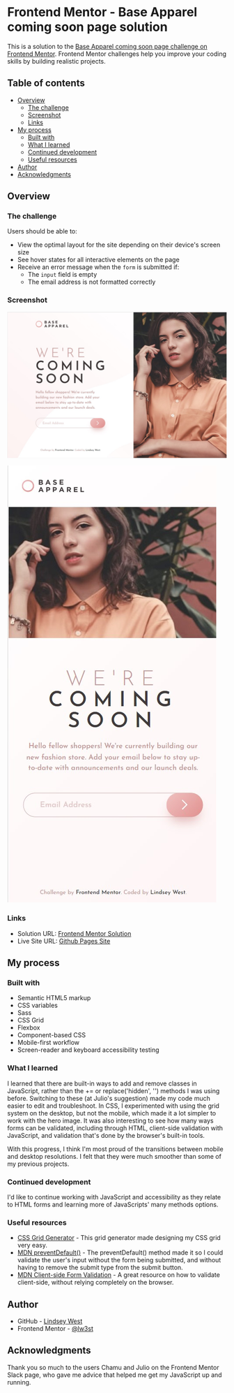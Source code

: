 # Frontend Mentor - Base Apparel coming soon page solution

This is a solution to the [Base Apparel coming soon page challenge on Frontend Mentor](https://www.frontendmentor.io/challenges/base-apparel-coming-soon-page-5d46b47f8db8a7063f9331a0). Frontend Mentor challenges help you improve your coding skills by building realistic projects. 

## Table of contents

- [Overview](#overview)
  - [The challenge](#the-challenge)
  - [Screenshot](#screenshot)
  - [Links](#links)
- [My process](#my-process)
  - [Built with](#built-with)
  - [What I learned](#what-i-learned)
  - [Continued development](#continued-development)
  - [Useful resources](#useful-resources)
- [Author](#author)
- [Acknowledgments](#acknowledgments)

## Overview

### The challenge

Users should be able to:

- View the optimal layout for the site depending on their device's screen size
- See hover states for all interactive elements on the page
- Receive an error message when the `form` is submitted if:
  - The `input` field is empty
  - The email address is not formatted correctly

### Screenshot

![](./images/screenshot-desktop.jpg)

![](./images/screenshot-mobile.jpg)

### Links

- Solution URL: [Frontend Mentor Solution](https://www.frontendmentor.io/solutions/coming-soon-page-with-responsive-flex-and-grid-P6c_1rV6JT)
- Live Site URL: [Github Pages Site](https://lw3st.github.io/Base-Apparel-Coming-Soon/)

## My process

### Built with

- Semantic HTML5 markup
- CSS variables
- Sass
- CSS Grid
- Flexbox
- Component-based CSS
- Mobile-first workflow
- Screen-reader and keyboard accessibility testing

### What I learned

I learned that there are built-in ways to add and remove classes in JavaScript, rather than the += or replace('hidden', '') methods I was using before. Switching to these (at Julio's suggestion) made my code much easier to edit and troubleshoot. In CSS, I experimented with using the grid system on the desktop, but not the mobile, which made it a lot simpler to work with the hero image. It was also interesting to see how many ways forms can be validated, including through HTML, client-side validation with JavaScript, and validation that's done by the browser's built-in tools.

With this progress, I think I'm most proud of the transitions between mobile and desktop resolutions. I felt that they were much smoother than some of my previous projects.

### Continued development

I'd like to continue working with JavaScript and accessibility as they relate to HTML forms and learning more of JavaScripts' many methods options.

### Useful resources

- [CSS Grid Generator](https://cssgrid-generator.netlify.app/) - This grid generator made designing my CSS grid very easy.
- [MDN preventDefault()](https://developer.mozilla.org/en-US/docs/Web/API/Event/preventDefault) - The preventDefault() method made it so I could validate the user's input without the form being submitted, and without having to remove the submit type from the submit button.
- [MDN Client-side Form Validation](https://developer.mozilla.org/en-US/docs/Learn/Forms/Form_validation) - A great resource on how to validate client-side, without relying completely on the browser.

## Author

- GitHub - [Lindsey West](https://github.com/lw3st)
- Frontend Mentor - [@lw3st](https://www.frontendmentor.io/profile/lw3st)

## Acknowledgments

Thank you so much to the users Chamu and Julio on the Frontend Mentor Slack page, who gave me advice that helped me get my JavaScript up and running.
